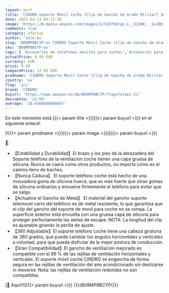 ```yaml
---
layout: post
title: 'CINDRO Soporte Móvil Coche [Clip de Gancho de Grado Militar] Suporte Telemovel Carro para Coche Aire Ventilación Clip Sujeta Móvil Coche en Accesorios Coche Universal para Teléfono Inteligente iPhone'
date: 2023-04-13 09:15:30
image: 'https://m.media-amazon.com/images/I/51O7G9rqz-L._SL500_._SL400_.jpg'
comments: true
category: ofertas
author: 'tole.es'
slug: 'B09MP8BCYP-es CINDRO Soporte Móvil Coche [Clip de Gancho de Grado...'
sku: 'B09MP8BCYP-es'
tags: [ 'Accesorios de teléfonos móviles para coches','Accesorios para móviles','Comunicación móvil y accesorios','Cunas de teléfonos móviles para coches','Electrónica','cindro','iphone','🇪🇸', ]
actualPrice: 9.99 EUR
currency: EUR
price: 9.99
comparePrice: 12.99 EUR
prodname: 'CINDRO Soporte Móvil Coche [Clip de Gancho de Grado Militar] Suporte Telemovel Carro para Coche Aire Ventilación Clip Sujeta Móvil Coche en Accesorios Coche Universal para Teléfono Inteligente iPhone'
country: 'es'
flag: '🇪🇸'
brand: 'CINDRO'
buyurl: 'https://www.amazon.es/dp/B09MP8BCYP/?tag=tolees-21'
descuento: '23.09'
average: '10.6566666666667'
---
```


En este momento está [{{< param title >}}]({{< param buyurl >}}) en el siguiente enlace!

[![{{< param prodname >}}]({{< param image >}})]({{< param buyurl >}})

🔎:

- 【Estabilidad y Durabilidad】El brazo y los pies de la abrazadera del Soporte teléfono de la ventilación coche tienen una capa gruesa de silicona. Nunca se caerá como otros productos, no importa cómo es el camino lleno de baches.
- 【Nunca Caduca】 El soporte teléfono coche está hecho de una innovadora goma de silicona hueca, que es más fuerte que otras gomas de silicona ordinarias y envuelve firmemente el teléfono para evitar que se salga.
- 【Actualice el Gancho de Metal】 El material del gancho suporte telemovel carro del teléfono es de metal resistente, lo que garantiza que el clip del gancho del soporte de movil para coche no se rompa. La superficie exterior está envuelta con una gruesa capa de silicona para proteger perfectamente las aletas de escape. NOTA: La longitud del clip es ajustable girando la perilla de ajuste.
- 【360 Adjustable】El soporte teléfono coche tiene una cabeza giratoria de 360 grados, que puede cambiar los ángulos horizontales y verticales a voluntad, para que pueda disfrutar de la mejor postura de conducción.
- 【Gran Compatibilidad】El gancho de ventilación mejorado es compatible con el 99 % de las rejillas de ventilación horizontales y verticales. El soporte móvil coche CINDRO se engancha de forma segura en las rejillas de ventilación del aire acondicionado sin deslizarse ni moverse. Nota: las rejillas de ventilación redondas no son compatibles.

[🛒 Aquí!!!]({{< param buyurl >}})
{{<world>}}B09MP8BCYP{{</world>}}
